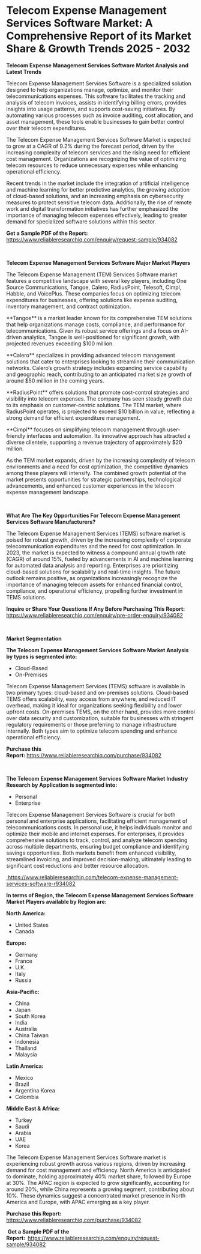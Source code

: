 <p><h1>Telecom Expense Management Services Software Market: A Comprehensive Report of its Market Share & Growth Trends 2025 - 2032</h1></p><p><strong>Telecom Expense Management Services Software Market Analysis and Latest Trends</strong></p>
<p><p>Telecom Expense Management Services Software is a specialized solution designed to help organizations manage, optimize, and monitor their telecommunications expenses. This software facilitates the tracking and analysis of telecom invoices, assists in identifying billing errors, provides insights into usage patterns, and supports cost-saving initiatives. By automating various processes such as invoice auditing, cost allocation, and asset management, these tools enable businesses to gain better control over their telecom expenditures.</p><p>The Telecom Expense Management Services Software Market is expected to grow at a CAGR of 9.2% during the forecast period, driven by the increasing complexity of telecom services and the rising need for efficient cost management. Organizations are recognizing the value of optimizing telecom resources to reduce unnecessary expenses while enhancing operational efficiency. </p><p>Recent trends in the market include the integration of artificial intelligence and machine learning for better predictive analytics, the growing adoption of cloud-based solutions, and an increasing emphasis on cybersecurity measures to protect sensitive telecom data. Additionally, the rise of remote work and digital transformation initiatives has further emphasized the importance of managing telecom expenses effectively, leading to greater demand for specialized software solutions within this sector.</p></p>
<p><strong>Get a Sample PDF of the Report:&nbsp;</strong> <a href="https://www.reliableresearchiq.com/enquiry/request-sample/934082?utm_campaign=3098&utm_medium=2&utm_source=Github&utm_content=ia&utm_term=18042025&utm_id=telecom-expense-management-services-software">https://www.reliableresearchiq.com/enquiry/request-sample/934082</a></p>
<p>&nbsp;</p>
<p><strong>Telecom Expense Management Services Software Major Market Players</strong></p>
<p><p>The Telecom Expense Management (TEM) Services Software market features a competitive landscape with several key players, including One Source Communications, Tangoe, Calero, RadiusPoint, Telesoft, Cimpl, Habble, and VoicePlus. These companies focus on optimizing telecom expenditures for businesses, offering solutions like expense auditing, inventory management, and contract optimization.</p><p>**Tangoe** is a market leader known for its comprehensive TEM solutions that help organizations manage costs, compliance, and performance for telecommunications. Given its robust service offerings and a focus on AI-driven analytics, Tangoe is well-positioned for significant growth, with projected revenues exceeding $100 million.</p><p>**Calero** specializes in providing advanced telecom management solutions that cater to enterprises looking to streamline their communication networks. Calero’s growth strategy includes expanding service capability and geographic reach, contributing to an anticipated market size growth of around $50 million in the coming years.</p><p>**RadiusPoint** offers solutions that promote cost-control strategies and visibility into telecom expenses. The company has seen steady growth due to its emphasis on customer-centric solutions. The TEM market, where RadiusPoint operates, is projected to exceed $10 billion in value, reflecting a strong demand for efficient expenditure management.</p><p>**Cimpl** focuses on simplifying telecom management through user-friendly interfaces and automation. Its innovative approach has attracted a diverse clientele, supporting a revenue trajectory of approximately $20 million.</p><p>As the TEM market expands, driven by the increasing complexity of telecom environments and a need for cost optimization, the competitive dynamics among these players will intensify. The combined growth potential of the market presents opportunities for strategic partnerships, technological advancements, and enhanced customer experiences in the telecom expense management landscape.</p></p>
<p>&nbsp;</p>
<p><strong>What Are The Key Opportunities For Telecom Expense Management Services Software Manufacturers?</strong></p>
<p><p>The Telecom Expense Management Services (TEMS) software market is poised for robust growth, driven by the increasing complexity of corporate telecommunication expenditures and the need for cost optimization. In 2023, the market is expected to witness a compound annual growth rate (CAGR) of around 15%, fueled by advancements in AI and machine learning for automated data analysis and reporting. Enterprises are prioritizing cloud-based solutions for scalability and real-time insights. The future outlook remains positive, as organizations increasingly recognize the importance of managing telecom assets for enhanced financial control, compliance, and operational efficiency, propelling further investment in TEMS solutions.</p></p>
<p><strong>Inquire or Share Your Questions If Any Before Purchasing This Report:</strong> <a href="https://www.reliableresearchiq.com/enquiry/pre-order-enquiry/934082?utm_campaign=3098&utm_medium=2&utm_source=Github&utm_content=ia&utm_term=18042025&utm_id=telecom-expense-management-services-software">https://www.reliableresearchiq.com/enquiry/pre-order-enquiry/934082</a></p>
<p>&nbsp;</p>
<p><strong>Market Segmentation</strong></p>
<p><strong>The Telecom Expense Management Services Software Market Analysis by types is segmented into:</strong></p>
<p><ul><li>Cloud-Based</li><li>On-Premises</li></ul></p>
<p><p>Telecom Expense Management Services (TEMS) software is available in two primary types: cloud-based and on-premises solutions. Cloud-based TEMS offers scalability, easy access from anywhere, and reduced IT overhead, making it ideal for organizations seeking flexibility and lower upfront costs. On-premises TEMS, on the other hand, provides more control over data security and customization, suitable for businesses with stringent regulatory requirements or those preferring to manage infrastructure internally. Both types aim to optimize telecom spending and enhance operational efficiency.</p></p>
<p><strong>Purchase this Report:&nbsp;</strong><a href="https://www.reliableresearchiq.com/purchase/934082?utm_campaign=3098&utm_medium=2&utm_source=Github&utm_content=ia&utm_term=18042025&utm_id=telecom-expense-management-services-software">https://www.reliableresearchiq.com/purchase/934082</a></p>
<p>&nbsp;</p>
<p><strong>The Telecom Expense Management Services Software Market Industry Research by Application is segmented into:</strong></p>
<p><ul><li>Personal</li><li>Enterprise</li></ul></p>
<p><p>Telecom Expense Management Services Software is crucial for both personal and enterprise applications, facilitating efficient management of telecommunications costs. In personal use, it helps individuals monitor and optimize their mobile and internet expenses. For enterprises, it provides comprehensive solutions to track, control, and analyze telecom spending across multiple departments, ensuring budget compliance and identifying savings opportunities. Both markets benefit from enhanced visibility, streamlined invoicing, and improved decision-making, ultimately leading to significant cost reductions and better resource allocation.</p></p>
<p><a href="https://www.reliableresearchiq.com/telecom-expense-management-services-software-r934082?utm_campaign=3098&utm_medium=2&utm_source=Github&utm_content=ia&utm_term=18042025&utm_id=telecom-expense-management-services-software">&nbsp;https://www.reliableresearchiq.com/telecom-expense-management-services-software-r934082</a></p>
<p><strong>In terms of Region, the Telecom Expense Management Services Software Market Players available by Region are:</strong></p>
<p>
    <p> <strong> North America: </strong>
        <ul>
            <li>United States</li>
            <li>Canada</li>
        </ul>
        </p> 
    <p> <strong> Europe: </strong>
        <ul>
            <li>Germany</li>
            <li>France</li>
            <li>U.K.</li>
            <li>Italy</li>
            <li>Russia</li>
        </ul>
        </p> 
    <p> <strong> Asia-Pacific: </strong>
        <ul>
            <li>China</li>
            <li>Japan</li>
            <li>South Korea</li>
            <li>India</li>
            <li>Australia</li>
            <li>China Taiwan</li>
            <li>Indonesia</li>
            <li>Thailand</li>
            <li>Malaysia</li>
        </ul>
        </p> 
    <p> <strong> Latin America: </strong>
        <ul>
            <li>Mexico</li>
            <li>Brazil</li>
            <li>Argentina Korea</li>
            <li>Colombia</li>
        </ul>
        </p> 
    <p> <strong> Middle East & Africa: </strong>
        <ul>
            <li>Turkey</li>
            <li>Saudi</li>
            <li>Arabia</li>
            <li>UAE</li>
            <li>Korea</li>
        </ul>
    </p>
    </p>
<p><p>The Telecom Expense Management Services Software market is experiencing robust growth across various regions, driven by increasing demand for cost management and efficiency. North America is anticipated to dominate, holding approximately 40% market share, followed by Europe at 30%. The APAC region is expected to grow significantly, accounting for around 20%, while China represents a growing segment, contributing about 10%. These dynamics suggest a concentrated market presence in North America and Europe, with APAC emerging as a key player.</p></p>
<p><strong>Purchase this Report: </strong><a href="https://www.reliableresearchiq.com/purchase/934082?utm_campaign=3098&utm_medium=2&utm_source=Github&utm_content=ia&utm_term=18042025&utm_id=telecom-expense-management-services-software">https://www.reliableresearchiq.com/purchase/934082</a></p>
<p>&nbsp;<strong>Get a Sample PDF of the Report:&nbsp;&nbsp;</strong><a href="https://www.reliableresearchiq.com/enquiry/request-sample/934082?utm_campaign=3098&utm_medium=2&utm_source=Github&utm_content=ia&utm_term=18042025&utm_id=telecom-expense-management-services-software">https://www.reliableresearchiq.com/enquiry/request-sample/934082</a></p>
<p><strong></strong></p>
<p><p></p><p></p><p></p></p>